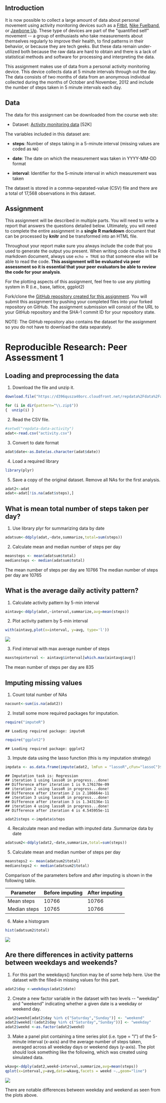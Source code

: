 ## Introduction

It is now possible to collect a large amount of data about personal
movement using activity monitoring devices such as a
[Fitbit](http://www.fitbit.com), [Nike
Fuelband](http://www.nike.com/us/en_us/c/nikeplus-fuelband), or
[Jawbone Up](https://jawbone.com/up). These type of devices are part of
the "quantified self" movement -- a group of enthusiasts who take
measurements about themselves regularly to improve their health, to
find patterns in their behavior, or because they are tech geeks. But
these data remain under-utilized both because the raw data are hard to
obtain and there is a lack of statistical methods and software for
processing and interpreting the data.

This assignment makes use of data from a personal activity monitoring
device. This device collects data at 5 minute intervals through out the
day. The data consists of two months of data from an anonymous
individual collected during the months of October and November, 2012
and include the number of steps taken in 5 minute intervals each day.

## Data

The data for this assignment can be downloaded from the course web
site:

* Dataset: [Activity monitoring data](https://d396qusza40orc.cloudfront.net/repdata%2Fdata%2Factivity.zip) [52K]

The variables included in this dataset are:

* **steps**: Number of steps taking in a 5-minute interval (missing
    values are coded as `NA`)

* **date**: The date on which the measurement was taken in YYYY-MM-DD
    format

* **interval**: Identifier for the 5-minute interval in which
    measurement was taken




The dataset is stored in a comma-separated-value (CSV) file and there
are a total of 17,568 observations in this
dataset.


## Assignment

This assignment will be described in multiple parts. You will need to
write a report that answers the questions detailed below. Ultimately,
you will need to complete the entire assignment in a **single R
markdown** document that can be processed by **knitr** and be
transformed into an HTML file.

Throughout your report make sure you always include the code that you
used to generate the output you present. When writing code chunks in
the R markdown document, always use `echo = TRUE` so that someone else
will be able to read the code. **This assignment will be evaluated via
peer assessment so it is essential that your peer evaluators be able
to review the code for your analysis**.

For the plotting aspects of this assignment, feel free to use any
plotting system in R (i.e., base, lattice, ggplot2)

Fork/clone the [GitHub repository created for this
assignment](http://github.com/rdpeng/RepData_PeerAssessment1). You
will submit this assignment by pushing your completed files into your
forked repository on GitHub. The assignment submission will consist of
the URL to your GitHub repository and the SHA-1 commit ID for your
repository state.

NOTE: The GitHub repository also contains the dataset for the
assignment so you do not have to download the data separately.


# Reproducible Research: Peer Assessment 1


## Loading and preprocessing the data

1. Download the file and unzip it.


```r
download.file("https://d396qusza40orc.cloudfront.net/repdata%2Fdata%2Factivity.zip",destfile=".\\repdataproj.zip")

for (i in dir(pattern="\\.zip$"))
{  unzip(i) }
```

2. Read the CSV file. 

```r
#setwd("repdata-data-activity")
adat<-read.csv("activity.csv")
```


3. Convert to date format

```r
adat$date<-as.Date(as.character(adat$date))
```

4. Load a required library

```r
library(plyr)
```

5. Save a copy of the original dataset. Remove all NAs for the first analysis.


```r
adat2<-adat
adat<-adat[!is.na(adat$steps),]
```

## What is mean total number of steps taken per day?

1. Use library plyr for summarizing data by date

```r
adatsum<-ddply(adat,~date,summarize,total=sum(steps))
```

2. Calculate mean and median number of steps per day


```r
meansteps <- mean(adatsum$total)
mediansteps <- median(adatsum$total)
```

The mean number of steps per day are 10766
The median number of steps per day are 10765

## What is the average daily activity pattern?

1. Calculate activity pattern by 5-min interval


```r
aintavg<-ddply(adat,~interval,summarize,avg=mean(steps))
```

2. Plot activity pattern by 5-min interval


```r
with(aintavg,plot(x=interval, y=avg, type='l'))
```

![](PA1_template_files/figure-html/unnamed-chunk-9-1.png) 

3. Find interval with max average number of steps

```r
maxstepinterval <- aintavg$interval[which.max(aintavg$avg)]
```

The mean number of steps per day are 835

## Imputing missing values

1. Count total number of NAs

```r
nacount<-sum(is.na(adat2))
```

2. Install some more required packages for imputation.


```r
require("imputeR")
```

```
## Loading required package: imputeR
```

```r
require("ggplot2")
```

```
## Loading required package: ggplot2
```

3. Impute data using the lasso function (this is my imputation strategy)

```r
impdata <- as.data.frame(impute(adat2, lmFun = "lassoR",cFun="lassoC")$imp)
```

```
## Imputation task is: Regression 
## iteration 1 using lassoR in progress...done!
## Difference after iteration 1 is 9.176178e-09 
## iteration 2 using lassoR in progress...done!
## Difference after iteration 2 is 2.186664e-11 
## iteration 3 using lassoR in progress...done!
## Difference after iteration 3 is 1.343136e-11 
## iteration 4 using lassoR in progress...done!
## Difference after iteration 4 is 4.545955e-11
```

```r
adat2$steps <-impdata$steps
```

4. Recalculate mean and median with imputed data .Summarize data by date

```r
adatsum2<-ddply(adat2,~date,summarize,total=sum(steps))
```

5. Calculate mean and median number of steps per day

```r
meansteps2 <- mean(adatsum2$total)
mediansteps2 <- median(adatsum2$total)
```

Comparison of the parameters before and after imputing is shown in the following table.

Parameter |Before imputing | After imputing
------------|------------------|-----------
Mean steps |  10766 | 10766
Median steps |  10765 | 10766


6. Make a histogram

```r
hist(adatsum2$total)
```

![](PA1_template_files/figure-html/unnamed-chunk-16-1.png) 


## Are there differences in activity patterns between weekdays and weekends?

1. For this part the weekdays() function may be of some help here. Use the dataset with the filled-in missing values for this part.

```r
adat2$day <-weekdays(adat2$date)
```

2. Create a new factor variable in the dataset with two levels -- "weekday" and "weekend" indicating whether a given date is a weekday or weekend day.

```r
adat2$weekd[adat2$day %in% c("Saturday","Sunday")] <- "weekend"
adat2$weekd[!(adat2$day %in% c("Saturday","Sunday"))] <- "weekday"
adat2$weekd <-as.factor(adat2$weekd)
```

3. Make a panel plot containing a time series plot (i.e. type = "l") of the 5-minute interval (x-axis) and the average number of steps taken, averaged across all weekday days or weekend days (y-axis). The plot should look something like the following, which was created using simulated data.


```r
wkavg<-ddply(adat2,weekd~interval,summarize,avg=mean(steps))
qplot(x=interval,y=avg,data=wkavg,facets = weekd ~.,geom="line")
```

![](PA1_template_files/figure-html/unnamed-chunk-19-1.png) 

There are notable differences between weekday and weekend as seen from the plots above. 
